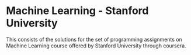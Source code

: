 # Machine Learning - Stanford University
This consists of the solutions for the set of programming assignments on Machine Learning course offered by Stanford University through coursera.
